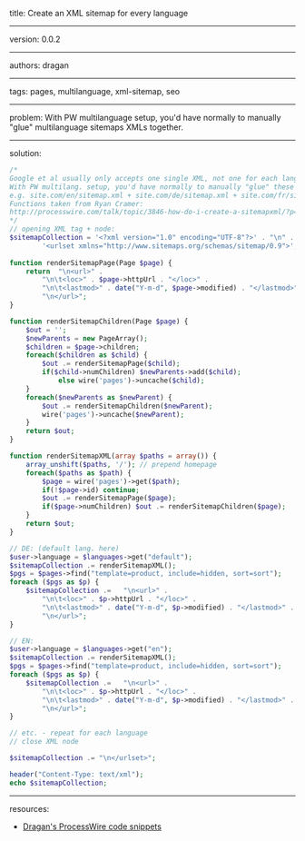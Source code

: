 title: Create an XML sitemap for every language

----

version: 0.0.2

----

authors: dragan

----

tags: pages, multilanguage, xml-sitemap, seo

----

problem:
With PW multilanguage setup, you'd have normally to manually "glue" multilanguage sitemaps XMLs together.

----

solution:
```PHP
/*
Google et al usually only accepts one single XML, not one for each language
With PW multilang. setup, you'd have normally to manually "glue" these XMLs together
e.g. site.com/en/sitemap.xml + site.com/de/sitemap.xml + site.com/fr/sitemap.xml etc.
Functions taken from Ryan Cramer:
http://processwire.com/talk/topic/3846-how-do-i-create-a-sitemapxml/?p=37613
*/
// opening XML tag + node:
$sitemapCollection = '<?xml version="1.0" encoding="UTF-8"?>' . "\n" .
		'<urlset xmlns="http://www.sitemaps.org/schemas/sitemap/0.9">';
		
function renderSitemapPage(Page $page) {
	return 	"\n<url>" .
		"\n\t<loc>" . $page->httpUrl . "</loc>" .
		"\n\t<lastmod>" . date("Y-m-d", $page->modified) . "</lastmod>" .
		"\n</url>";
}

function renderSitemapChildren(Page $page) {
	$out = '';
	$newParents = new PageArray();
	$children = $page->children;
	foreach($children as $child) {
		$out .= renderSitemapPage($child);
		if($child->numChildren) $newParents->add($child);
			else wire('pages')->uncache($child);
	}
	foreach($newParents as $newParent) {
		$out .= renderSitemapChildren($newParent);
		wire('pages')->uncache($newParent);
	}
	return $out;
}

function renderSitemapXML(array $paths = array()) {
	array_unshift($paths, '/'); // prepend homepage
	foreach($paths as $path) {
		$page = wire('pages')->get($path);
		if(!$page->id) continue;
		$out .= renderSitemapPage($page);
		if($page->numChildren) $out .= renderSitemapChildren($page);
	}
	return $out;
}

// DE: (default lang. here)
$user->language = $languages->get("default");
$sitemapCollection .= renderSitemapXML();
$pgs = $pages->find("template=product, include=hidden, sort=sort");
foreach ($pgs as $p) {
	$sitemapCollection .= 	"\n<url>" .
		"\n\t<loc>" . $p->httpUrl . "</loc>" .
		"\n\t<lastmod>" . date("Y-m-d", $p->modified) . "</lastmod>" .
		"\n</url>";
}

// EN:
$user->language = $languages->get("en");
$sitemapCollection .= renderSitemapXML();
$pgs = $pages->find("template=product, include=hidden, sort=sort");
foreach ($pgs as $p) {
	$sitemapCollection .= 	"\n<url>" .
		"\n\t<loc>" . $p->httpUrl . "</loc>" .
		"\n\t<lastmod>" . date("Y-m-d", $p->modified) . "</lastmod>" .
		"\n</url>";
}

// etc. - repeat for each language
// close XML node

$sitemapCollection .= "\n</urlset>";

header("Content-Type: text/xml");
echo $sitemapCollection;

```

----

resources:
* [Dragan's ProcessWire code snippets](https://github.com/dragan1700/pw/blob/master/xmlSitemapMultilang.php)
